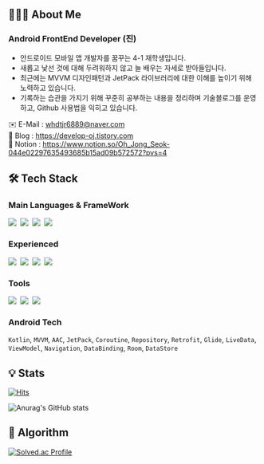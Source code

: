 ## 👨🏻‍💻 About Me
### Android FrontEnd Developer (진)
* 안드로이드 모바일 앱 개발자를 꿈꾸는 4-1 재학생입니다.   
* 새롭고 낯선 것에 대해 두려워하지 않고 늘 배우는 자세로 받아들입니다.
* 최근에는 MVVM 디자인패턴과 JetPack 라이브러리에 대한 이해를 높이기 위해 노력하고 있습니다.
* 기록하는 습관을 가지기 위해 꾸준히 공부하는 내용을 정리하며 기술블로그를 운영하고, Github 사용법을 익히고 있습니다.

✉️ E-Mail : whdtjr6889@naver.com   
📔 Blog : https://develop-oj.tistory.com   
📝 Notion : https://www.notion.so/Oh_Jong_Seok-044e02297635493685b15ad09b572572?pvs=4   


## 🛠️ Tech Stack 
### Main Languages & FrameWork
<p>
  <img src="https://img.shields.io/badge/Android-3DDC84?style=flat-square&logo=Android&logoColor=white"/>&nbsp
  <img src="https://img.shields.io/badge/Kotlin-7F52FF?style=flat-square&logo=Kotlin&logoColor=white"/>&nbsp
  <img src="https://img.shields.io/badge/Java-007396?style=flat-square&logo=Jameson&logoColor=white"/>&nbsp
  <img src="https://img.shields.io/badge/Firebase-FFCA28?style=flat-square&logo=Firebase&logoColor=white"/>&nbsp
</p>

### Experienced
<p>
  <img src="https://img.shields.io/badge/MySQL-4479A1?style=flat-square&logo=MySQL&logoColor=white"/>&nbsp
  <img src="https://img.shields.io/badge/C-A8B9CC?style=flat-square&logo=C&logoColor=white"/>&nbsp
  <img src="https://img.shields.io/badge/C++-00599C?style=flat-square&logo=cplusplus&logoColor=white"/>&nbsp
  <img src="https://img.shields.io/badge/Arduino-00979D?style=flat-square&logo=Arduino&logoColor=white"/>&nbsp
</p>

### Tools
<p>
  <img src="https://img.shields.io/badge/Figma-F24E1E?style=flat-square&logo=Figma&logoColor=white"/>&nbsp
  <img src="https://img.shields.io/badge/Github-181717?style=flat-square&logo=Github&logoColor=white"/>&nbsp
  <img src="https://img.shields.io/badge/Notion-181717?style=flat-square&logo=Notion&logoColor=white"/>&nbsp
</p>

### Android Tech
```Kotlin```, ```MVVM```, ```AAC```, ```JetPack```, ```Coroutine```, ```Repository```, ```Retrofit```, ```Glide```, ```LiveData```, ```ViewModel```, ```Navigation```, ```DataBinding```, ```Room```, ```DataStore```
## 💡 Stats
[![Hits](https://hits.seeyoufarm.com/api/count/incr/badge.svg?url=https%3A%2F%2Fgithub.com%2FOjongseok&count_bg=%2379C83D&title_bg=%23555555&icon=&icon_color=%23E7E7E7&title=hits&edge_flat=false)](https://hits.seeyoufarm.com)

![Anurag's GitHub stats](https://github-readme-stats.vercel.app/api?username=Ojongseok&show_icons=true&theme=merko)

## 🧩 Algorithm
[![Solved.ac Profile](http://mazassumnida.wtf/api/v2/generate_badge?boj=whdtjr6889)](https://solved.ac/whdtjr6889/)
